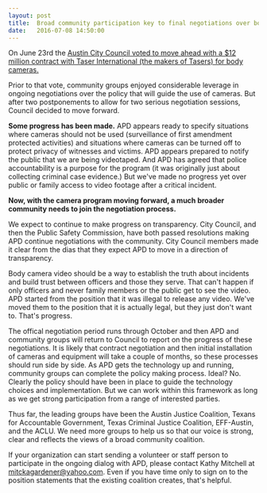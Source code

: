 ```yaml
---
layout: post
title:  Broad community participation key to final negotiations over body camera policy
date:   2016-07-08 14:50:00
---
```

On June 23rd the [Austin City Council voted to move ahead with a $12 million contract with Taser International (the  makers of Tasers) for body cameras.](http://www.austintexas.gov/department/city-council/2016/20160623-reg.htm)

Prior to that vote, community groups enjoyed considerable leverage in ongoing negotiations over the policy that will guide the use of cameras. But after two postponements to allow for two serious negotiation sessions, Council decided to move forward. 

<strong>Some progress has been made.</strong> APD appears ready to specify situations where cameras should not be used (surveillance of first amendment protected activities) and situations where cameras can be turned off to protect privacy of witnesses and victims. APD appears prepared to notify the public that we are being videotaped. And APD has agreed that police accountability is a purpose for the program (it was originally just about collecting criminal case evidence.) But we've made no progress yet over public or family access to video footage after a critical incident. 

<strong>Now, with the camera program moving forward, a much broader community needs to join the negotiation process.</strong>

We expect to continue to make progress on transparency. City Council, and then the Public Safety Commission, have both passed resolutions making APD continue negotiations with the community. City Council members made it clear from the dias that they expect APD to move in a direction of transparency. 

Body camera video should be a way to establish the truth about incidents and build trust between officers and those they serve. That can't happen if only officers and never family members or the public get to see the video. APD started from the position that it was illegal to release any video. We've moved them to the position that it is actually legal, but they just don't want to. That's progress.

The offical negotiation period runs through October and then APD and community groups will return to Council to report on the progress of these negotiations. It is likely that contract negotiation and then initial installation of cameras and equipment will take a couple of months, so these processes should run side by side. As APD gets the technology up and running, community groups can complete the policy making process. Ideal? No. Clearly the policy should have been in place to guide the technology choices and implementation. But we can work within this framework as long as we get strong participation from a range of interested parties.

Thus far, the leading groups have been the Austin Justice Coalition, Texans for Accountable Government, Texas Criminal Justice Coalition, EFF-Austin, and the ACLU. We need more groups to help us so that our voice is strong, clear and reflects the views of a broad community coalition.

If your organization can start sending a volunteer or staff person to participate in the ongoing dialog with APD, please contact Kathy Mitchell at mitckagardener@yahoo.com. Even if you have time only to sign on to the position statements that the existing coalition creates, that's helpful.
